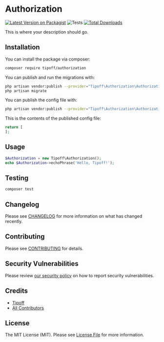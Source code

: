 # Authorization

[![Latest Version on Packagist](https://img.shields.io/packagist/v/tipoff/authorization.svg?style=flat-square)](https://packagist.org/packages/tipoff/authorization)
![Tests](https://github.com/tipoff/authorization/workflows/Tests/badge.svg)
[![Total Downloads](https://img.shields.io/packagist/dt/tipoff/authorization.svg?style=flat-square)](https://packagist.org/packages/tipoff/authorization)

This is where your description should go.

## Installation

You can install the package via composer:

```bash
composer require tipoff/authorization
```

You can publish and run the migrations with:

```bash
php artisan vendor:publish --provider="Tipoff\Authorization\AuthorizationServiceProvider" --tag="migrations"
php artisan migrate
```

You can publish the config file with:
```bash
php artisan vendor:publish --provider="Tipoff\Authorization\AuthorizationServiceProvider" --tag="config"
```

This is the contents of the published config file:

```php
return [
];
```

## Usage

```php
$Authorization = new Tipoff\Authorization();
echo $Authorization->echoPhrase('Hello, Tipoff!');
```

## Testing

```bash
composer test
```

## Changelog

Please see [CHANGELOG](CHANGELOG.md) for more information on what has changed recently.

## Contributing

Please see [CONTRIBUTING](.github/CONTRIBUTING.md) for details.

## Security Vulnerabilities

Please review [our security policy](../../security/policy) on how to report security vulnerabilities.

## Credits

- [Tipoff](https://github.com/tipoff)
- [All Contributors](../../contributors)

## License

The MIT License (MIT). Please see [License File](LICENSE.md) for more information.
